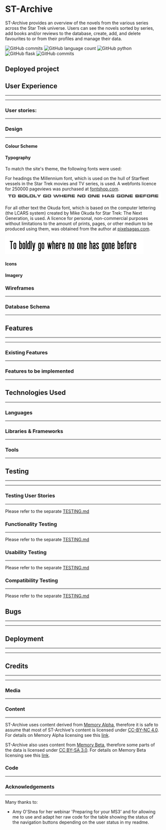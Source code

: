 # ST-Archive

ST-Archive provides an overview of the novels from the various series across the Star Trek universe. Users can see the novels sorted by series, add books and/or reviews to the database, create, add, and delete favourites to or from their profiles and manage their data.

![GitHub commits](https://img.shields.io/github/commit-activity/week/ryagg/st-archive/)
![GitHub language count](https://img.shields.io/github/languages/count/ryagg/st-archive)
![GitHub python](https://img.shields.io/github/pipenv/locked/python-version/ryagg/st-archive/)
![GitHub flask](https://img.shields.io/github/pipenv/locked/dependency-version/ryagg/st-archive/kind?/flask)
![GitHub commits](https://img.shields.io/github/last-commit/ryagg/st-archive/)

## Deployed project

## User Experience

---

---

### User stories:

---

### Design

---

#### Colour Scheme

#### Typography

To match the site's theme, the following fonts were used:

For headings the Millennium font, which is used on the hull of Starfleet vessels in the Star Trek movies and TV series, is used. A webfonts licence for 250000 pageviews was purchased at [fontshop.com](https://www.fontshop.com/).
![Millennium](images\readme\millenium-20px.png)

For all other text the Okuda font, which is based on the computer lettering (the LCARS system) created by Mike Okuda for Star Trek: The Next Generation, is used. A licence for personal, non-commercial purposes without limitations to the amount of prints, pages, or other medium to be produced using them, was obtained from the author at [pixelsagas.com](https://www.pixelsagas.com/).

![Okuda](images\readme\okuda-20px.png)

#### Icons

#### Imagery

### Wireframes

---

### Database Schema

---

## Features

---

---

### Existing Features

---

### Features to be implemented

---

## Technologies Used

---

### Languages

---

### Libraries & Frameworks

---

### Tools

---

## Testing

---

---

### Testing User Stories

---

Please refer to the separate [TESTING.md](TESTING.md)

### Functionality Testing

---

Please refer to the separate [TESTING.md](TESTING.md)

### Usability Testing

---

Please refer to the separate [TESTING.md](TESTING.md)

### Compatibility Testing

---

Please refer to the separate [TESTING.md](TESTING.md)

## Bugs

---

---

## Deployment

---

---

## Credits

---

---

### Media

---

### Content

---

ST-Archive uses content derived from [Memory Alpha](http://memory-alpha.wikia.com/), therefore it is safe to assume that most of ST-Archive's content is licensed under [CC-BY-NC 4.0](https://creativecommons.org/licenses/by-nc/4.0/). For details on Memory Alpha licensing see this [link](https://memory-alpha.fandom.com/wiki/Memory_Alpha:Copyrights).

ST-Archive also uses content from [Memory Beta](http://memory-beta.wikia.com/), therefore some parts of the data is licensed under [CC BY-SA 3.0](https://creativecommons.org/licenses/by-sa/3.0/). For details on Memory Beta licensing see this [link](https://memory-beta.fandom.com/wiki/Memory_Beta:Copyrights).

### Code

---

### Acknowledgements

---

Many thanks to:

-   Amy O'Shea for her webinar 'Preparing for your MS3' and for allowing me to use and adapt her raw code for the table showing the status of the navigation buttons depending on the user status in my readme.
